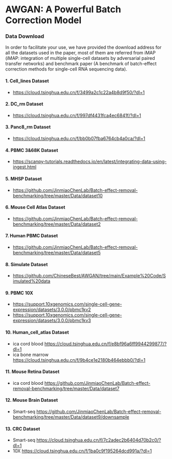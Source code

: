 
# AWGAN: A Powerful Batch Correction Model

### Data Download

In order to facilitate your use, we have provided the download address for all the datasets used in the paper, most of them are referred from iMAP (iMAP: integration of multiple single-cell datasets by adversarial paired transfer networks) and benchmark paper (A benchmark of batch-effect correction methods for single-cell RNA sequencing data).

#### 1. Cell_lines Dataset

<ul>
    <li><a href=https://cloud.tsinghua.edu.cn/f/3499a2c1c22a4b8d9f50/?dl=1>https://cloud.tsinghua.edu.cn/f/3499a2c1c22a4b8d9f50/?dl=1</a></li>
</ul>

#### 2. DC_rm Dataset

<ul>
    <li><a href=https://cloud.tsinghua.edu.cn/f/997df4431fca4ec6841f/?dl=1>https://cloud.tsinghua.edu.cn/f/997df4431fca4ec6841f/?dl=1</a></li>
</ul>

#### 3. Panc8_rm Dataset

<ul>
    <li><a href=https://cloud.tsinghua.edu.cn/f/bb0b07fba6764cb4a0ca/?dl=1>https://cloud.tsinghua.edu.cn/f/bb0b07fba6764cb4a0ca/?dl=1</a></li>
</ul>

#### 4. PBMC 3\&68K Dataset

<ul>
    <li><a href=https://scanpy-tutorials.readthedocs.io/en/latest/integrating-data-using-ingest.html>
https://scanpy-tutorials.readthedocs.io/en/latest/integrating-data-using-ingest.html</a></li>
</ul>

#### 5. MHSP Dataset

<ul>
    <li><a href=https://github.com/JinmiaoChenLab/Batch-effect-removal-benchmarking/tree/master/Data/dataset10>https://github.com/JinmiaoChenLab/Batch-effect-removal-benchmarking/tree/master/Data/dataset10</a></li>
</ul>

#### 6. Mouse Cell Atlas Dataset

<ul>
    <li><a href=https://github.com/JinmiaoChenLab/Batch-effect-removal-benchmarking/tree/master/Data/dataset2>https://github.com/JinmiaoChenLab/Batch-effect-removal-benchmarking/tree/master/Data/dataset2</a></li>
</ul>

#### 7. Human PBMC Dataset

<ul>
    <li><a href=https://github.com/JinmiaoChenLab/Batch-effect-removal-benchmarking/tree/master/Data/dataset5>https://github.com/JinmiaoChenLab/Batch-effect-removal-benchmarking/tree/master/Data/dataset5</a></li>
</ul>

#### 8. Simulate Dataset

<ul>
    <li><a href=https://github.com/ChineseBest/AWGAN/tree/main/Example%20Code/Simulated%20data>https://github.com/ChineseBest/AWGAN/tree/main/Example%20Code/Simulated%20data</a></li>
</ul>

#### 9. PBMC 10X

<ul>
    <li><a href=https://support.10xgenomics.com/single-cell-gene-expression/datasets/3.0.0/pbmc1kv2>https://support.10xgenomics.com/single-cell-gene-expression/datasets/3.0.0/pbmc1kv2</a></li>
    <li><a href=https://support.10xgenomics.com/single-cell-gene-expression/datasets/3.0.0/pbmc1kv3>https://support.10xgenomics.com/single-cell-gene-expression/datasets/3.0.0/pbmc1kv3</a></li>
</ul>

#### 10. Human_cell_atlas Dataset

<ul>
    <li>ica cord blood <a href=https://cloud.tsinghua.edu.cn/f/e8bf96a6ff9944299877/?dl=1>https://cloud.tsinghua.edu.cn/f/e8bf96a6ff9944299877/?dl=1</a></li>
    <li>ica bone marrow <a href=https://cloud.tsinghua.edu.cn/f/9b4ce1e2180b464ebbb0/?dl=1>https://cloud.tsinghua.edu.cn/f/9b4ce1e2180b464ebbb0/?dl=1</a></li>
</ul>

#### 11. Mouse Retina Dataset

<ul>
    <li>ica cord blood <a href=https://github.com/JinmiaoChenLab/Batch-effect-removal-benchmarking/tree/master/Data/dataset7>https://github.com/JinmiaoChenLab/Batch-effect-removal-benchmarking/tree/master/Data/dataset7</a></li>
</ul>


#### 12. Mouse Brain Dataset

<ul>
    <li>Smart-seq <a href=https://github.com/JinmiaoChenLab/Batch-effect-removal-benchmarking/tree/master/Data/dataset9/downsample>https://github.com/JinmiaoChenLab/Batch-effect-removal-benchmarking/tree/master/Data/dataset9/downsample</a></li>

</ul>



#### 13. CRC Dataset

<ul>
    <li>Smart-seq <a href=https://cloud.tsinghua.edu.cn/f/7c2adec2b6404d70b2c0/?dl=1>https://cloud.tsinghua.edu.cn/f/7c2adec2b6404d70b2c0/?dl=1</a></li>
    <li>10X <a href=https://cloud.tsinghua.edu.cn/f/1ba0c9f195264dcd991a/?dl=1>https://cloud.tsinghua.edu.cn/f/1ba0c9f195264dcd991a/?dl=1</a></li>
</ul>


